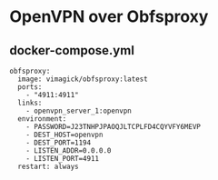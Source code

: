 OpenVPN over Obfsproxy
======================

## docker-compose.yml

```
obfsproxy:
  image: vimagick/obfsproxy:latest
  ports:
    - "4911:4911"
  links:
    - openvpn_server_1:openvpn
  environment:
    - PASSWORD=J23TNHPJPAOQJLTCPLFD4CQYVFY6MEVP
    - DEST_HOST=openvpn
    - DEST_PORT=1194
    - LISTEN_ADDR=0.0.0.0
    - LISTEN_PORT=4911
  restart: always
```

